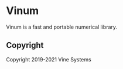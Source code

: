 # Vinum

Vinum is a fast and portable numerical library.

## Copyright

Copyright 2019-2021 Vine Systems
